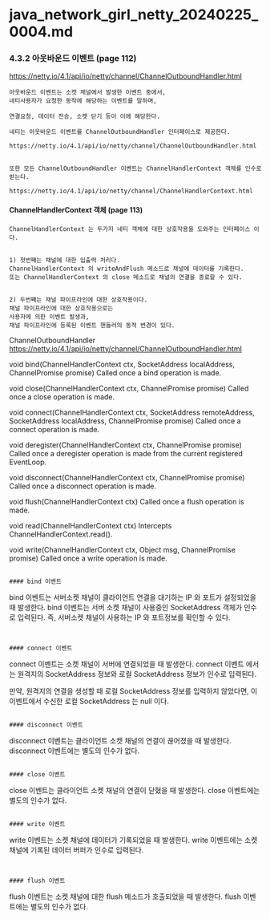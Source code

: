   
# java_network_girl_netty_20240225_0004.md




### 4.3.2 아웃바운드 이벤트 (page 112)

https://netty.io/4.1/api/io/netty/channel/ChannelOutboundHandler.html

```
아웃바운드 이벤트는 소캣 채널에서 발생한 이벤트 중에서, 
네티사용자가 요청한 동작에 해당하는 이벤트를 말하며,

연결요청, 데이터 전송, 소켓 닫기 등이 이에 해당한다.

네티는 아웃바운드 이벤트를 ChannelOutboundHandler 인터페이스로 제공한다.

https://netty.io/4.1/api/io/netty/channel/ChannelOutboundHandler.html


또한 모든 ChannelOutboundHandler 이벤트는 ChannelHandlerContext 객체를 인수로 받는다.

https://netty.io/4.1/api/io/netty/channel/ChannelHandlerContext.html
```  


#### ChannelHandlerContext 객체 (page 113)
```
ChannelHandlerContext 는 두가지 네티 객체에 대한 상호작용을 도와주는 인터페이스 이다.


1) 첫번째는 채널에 대한 입출력 처리다. 
ChannelHandlerContext 의 writeAndFlush 메소드로 채널에 데이터를 기록한다.
또는 ChannelHandlerContext 의 close 메소드로 채널의 연결을 종료할 수 있다.


2) 두번째는 채널 파이프라인에 대한 상호작용이다.
채널 파이프라인에 대한 상호작용으로는 
사용자에 의한 이벤트 발생과, 
채널 파이프라인에 등록된 이벤트 핸들러의 동적 변경이 있다.

```
ChannelOutboundHandler
https://netty.io/4.1/api/io/netty/channel/ChannelOutboundHandler.html

void	bind(ChannelHandlerContext ctx, SocketAddress localAddress, ChannelPromise promise)
Called once a bind operation is made.

void	close(ChannelHandlerContext ctx, ChannelPromise promise)
Called once a close operation is made.

void	connect(ChannelHandlerContext ctx, SocketAddress remoteAddress, SocketAddress localAddress, ChannelPromise promise)
Called once a connect operation is made.

void	deregister(ChannelHandlerContext ctx, ChannelPromise promise)
Called once a deregister operation is made from the current registered EventLoop.

void	disconnect(ChannelHandlerContext ctx, ChannelPromise promise)
Called once a disconnect operation is made.

void	flush(ChannelHandlerContext ctx)
Called once a flush operation is made.

void	read(ChannelHandlerContext ctx)
Intercepts ChannelHandlerContext.read().

void	write(ChannelHandlerContext ctx, Object msg, ChannelPromise promise)
Called once a write operation is made.
```

#### bind 이벤트 
```
bind 이벤트는 서버소켓 채널이 클라이언트 연결을 대기하는 IP 와 포트가 설정되었을 때 발생한다.
bind 이벤트는 서버 소켓 채널이 사용중인 SocketAddress 객체가 인수로 입력된다.
즉, 서버소켓 채널이 사용하는 IP 와 포트정보를 확인할 수 있다.
```


#### connect 이벤트
```
connect 이벤트는 소켓 채널이 서버에 연결되었을 때 발생한다.
connect 이벤트 에서는 원격지의 SocketAddress 정보와 로컬 SocketAddress 정보가 인수로 입력된다.

만약, 원격지의 연결을 생성할 때 로컬 SocketAddress 정보를 입력하지 않았다면, 
이 이벤트에서 수신한 로컬 SocketAddress 는 null 이다.
```

#### disconnect 이벤트
```
disconnect 이벤트는 클라이언트 소켓 채널의 연결이 끊어졌을 때 발생한다.
disconnect 이벤트에는 별도의 인수가 없다.
```

#### close 이벤트
```
close 이벤트는 클라이언트 소켓 채널의 연결이 닫혔을 때 발생한다. 
close 이벤트에는 별도의 인수가 없다.
```

#### write 이벤트
```
write 이벤트는 소켓 채널에 데이터가 기록되었을 때 발생한다.
write 이벤트에는 소켓 채널에 기록된 데이터 버퍼가 인수로 입력된다.
```


#### flush 이벤트
```
flush 이벤트는 소켓 채널에 대한 flush 메소드가 호출되었을 때 발생한다.
flush 이벤트에는 별도의 인수가 없다.
```



